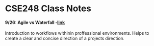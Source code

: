 # CSE248 Class Notes

  
  #### 9/26: Agile vs Waterfall -[link](http://www.agilenutshell.com/) 
  Introduction to workflows withinin proffessional environments. Helps to create a clear and concise direction of a projects direction.
  
  ##
